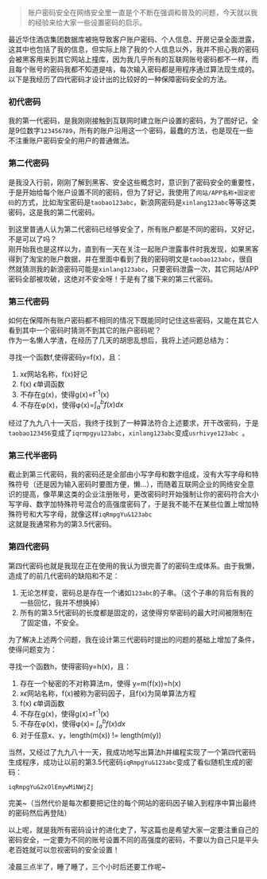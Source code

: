 [TITLE]:我的密码设计进化史
[TAGS]:技术

> 账户密码安全在网络安全里一直是个不断在强调和普及的问题，今天就以我的经验来给大家一些设置密码的启示。

最近华住酒店集团数据库被拖导致客户账户密码、个人信息、开房记录全面泄露，这其中也包括了我的信息，但实际上除了我的个人信息以外，我并不担心我的密码会被黑客用来到其它网站上撞库，因为我几乎所有的互联网账号密码都不一样，而且每个账号的密码我都不知道是啥，每次输入密码都是用程序通过算法现生成的。  
以下是我经历了四代密码才设计出的比较好的一种保障密码安全的方法。

### 初代密码
我的第一代密码，是我刚刚接触到互联网时建立账户设置的密码，为了图好记，全是9位数字`123456789`，所有的账户沿用这一个密码，最蠢的方法，也是现在一些不注重账户密码安全的用户的普通做法。

### 第二代密码
是我没入行前，刚刚了解到黑客、安全这些概念时，意识到了密码安全的重要性，于是开始给每个账户设置不同的密码，但为了好记，我使用了`网站/APP名称+固定密码`的方式，比如淘宝密码是`taobao123abc`，新浪网密码是`xinlang123abc`等等这类密码，这是我的第二代密码。

到这里普通人认为第二代密码已经够安全了，所有账户都是不同的密码，又好记，不是可以了吗？  
刚开始我也是这样以为，直到有一天在关注一起账户泄露事件时我发现，如果黑客得到了淘宝的账户数据，并在里面中看到了我的密码明文是`taobao123abc`，很自然就猜测我的新浪密码可能是`xinlang123abc`，只要密码泄露一次，其它网站/APP密码全部被攻破，这绝对不安全呀！于是有了接下来的第三代密码。

### 第三代密码
如何在保障所有账户密码都不相同的情况下既能同时记住这些密码，又能在其它人看到其中一个密码时猜测不到其它的账户密码呢？  
作为一名懒人学渣，在经历了几天的胡思乱想后，我将上述问题总结为：

寻找一个函数f,使得密码y=f(x)，且：
1. x$\epsilon$网站名称，f(x)好记
2. f(x) $\epsilon$单调函数
3. 不存在g(x)，使得g(x)=f<sup>-1</sup>(x)
4. 不存在φ(x)，使得φ(x)=$\int_a^b f(x) dx$


经过了九九八十一天后，我终于找到了一种算法符合上述要求，开干改密码，于是`taobao123456`变成了`iqrmpgyu123abc`，`xinlang123abc`变成`usrhivye123abc `。

### 第三代半密码
截止到第三代密码，我的密码还是全部由小写字母和数字组成，没有大写字母和特殊符号（还是因为输入密码时要图方便，懒...），而随着互联网企业的网络安全意识的提高，像苹果这类的企业注册账号，更改密码时开始强制让你的密码符合大小写字母、数字加特殊符号混合的高强度密码了，于是我不能不在某些位置上增加特殊符号和大写字母，就像这样`iqRmpgYu&123abc`  
这就是我通常称为的第3.5代密码。

### 第四代密码
第四代密码也就是我现在正在使用的我认为很完善了的密码生成体系。由于我懒，造成了的前几代密码的缺陷和不足：
1. 无论怎样变，密码总是存在一个诸如`123abc`的子串。（这个子串的背后有我的一些回忆，我并不想换掉）
2. 所有的第3.5代密码的长度都是固定的，这使得穷举密码的最大时间被限制在了固定值，不安全。

为了解决上述两个问题，我在设计第三代密码时提出的问题的基础上增加了条件，使得问题变为：

寻找一个函数h，使得密码y=h(x)，且：
1. 存在一个秘密的不对称算法m，使得 y=m(f(x))=h(x)
2. x$\epsilon$网站名称，f(x)被称为密码因子，且f(x)为简单算法方程
3. f(x) $\epsilon$单调函数
4. 不存在g(x)，使得g(x)=f<sup>-1</sup>(x)
5. 不存在φ(x)，使得φ(x)= $\int_a^b f(x) dx$
6. 对于任意x、y，length(m(x)) != length(m(y))


当然，又经过了九九八十一天，我成功地写出算法h并编程实现了一个第四代密码生成程序，成功让以前的第3.5代密码`iqRmpgYu&123abc`变成了看似随机生成的密码：

`iqRmpgYu&2xOlEmywMiNWjZj`

完美~（当然代价是每次都要把记住的每个网站的密码因子输入到程序中算出最终的密码然后再登陆）

以上呢，就是我所有密码设计的进化史了，写这篇也是希望大家一定要注重自己的密码安全，一定要为不同的账号设置不同的高强度的密码，不要以为自己只是平头老百姓就可以忽视密码的安全设置！

凌晨三点半了，睡了睡了，三个小时后还要工作呢~ 